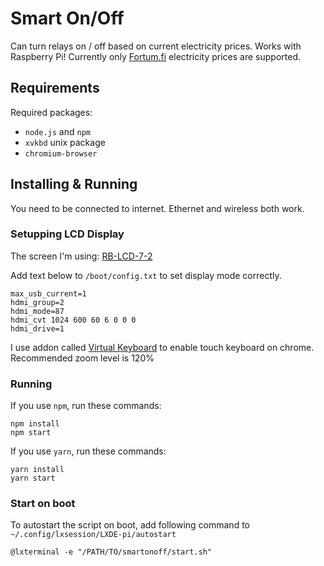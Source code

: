 # Smart On/Off

Can turn relays on / off based on current electricity prices. Works with Raspberry Pi!
Currently only [Fortum.fi](http://fortum.fi/) electricity prices are supported.

## Requirements

Required packages:

- `node.js` and `npm`
- `xvkbd` unix package
- `chromium-browser`

## Installing & Running

You need to be connected to internet. Ethernet and wireless both work.

### Setupping LCD Display

The screen I'm using: [RB-LCD-7-2](https://www.conrad.de/de/raspberry-pi-display-modul-rb-lcd-7-2-raspberry-pi-banana-pi-cubieboard-pcduino-1543962.html)

Add text below to `/boot/config.txt` to set display mode correctly.

```
max_usb_current=1
hdmi_group=2
hdmi_mode=87
hdmi_cvt 1024 600 60 6 0 0 0
hdmi_drive=1
```

I use addon called [Virtual Keyboard](https://chrome.google.com/webstore/detail/virtual-keyboard/pflmllfnnabikmfkkaddkoolinlfninn) to enable touch keyboard on chrome. Recommended zoom level is 120%

### Running

If you use `npm`, run these commands:

```
npm install
npm start
```

If you use `yarn`, run these commands:

```
yarn install
yarn start
```

### Start on boot

To autostart the script on boot, add following command to `~/.config/lxsession/LXDE-pi/autostart`

`@lxterminal -e "/PATH/TO/smartonoff/start.sh"`
